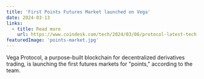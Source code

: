 ```yaml
---
title: 'First Points Futures Market launched on Vega'
date: 2024-03-13
links:
  - title: Read more
    url: https://www.coindesk.com/tech/2024/03/06/protocol-latest-tech-news-crypto-blockchain/
featuredImage: 'points-market.jpg'
---
```


Vega Protocol, a purpose-built blockchain for decentralized derivatives trading, is launching the first futures markets for "points," according to the team.
